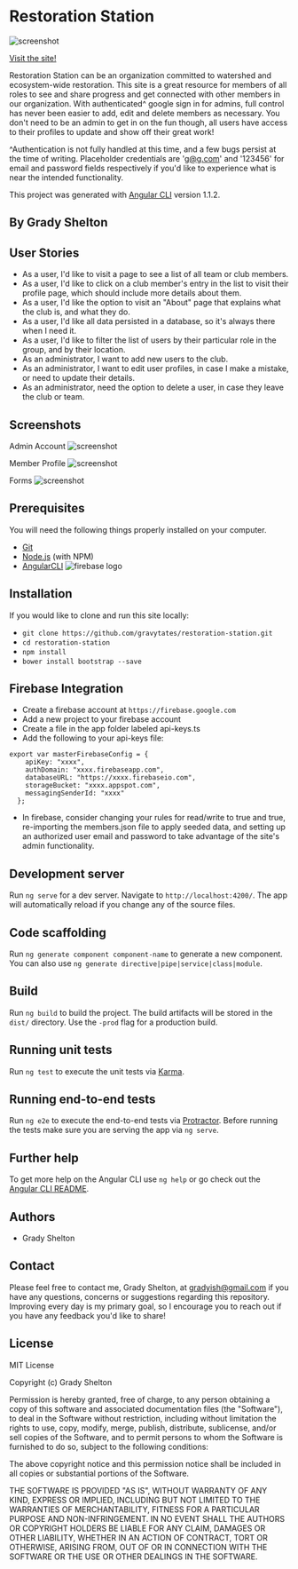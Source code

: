 # Restoration Station

![screenshot](src/assets/images/screenshot.png)

[Visit the site!](https://restoration-station.firebaseapp.com)

Restoration Station can be an organization committed to watershed and ecosystem-wide restoration. This site is a great resource for members of all roles to see and share progress and get connected with other members in our organization. With authenticated^ google sign in for admins, full control has never been easier to add, edit and delete members as necessary. You don't need to be an admin to get in on the fun though, all users have access to their profiles to update and show off their great work!

^Authentication is not fully handled at this time, and a few bugs persist at the time of writing. Placeholder credentials are 'g@g.com' and '123456' for email and password fields respectively if you'd like to experience what is near the intended functionality.

This project was generated with [Angular CLI](https://github.com/angular/angular-cli) version 1.1.2.

## By Grady Shelton

## User Stories

* As a user, I'd like to visit a page to see a list of all team or club members.
* As a user, I'd like to click on a club member's entry in the list to visit their profile page, which should include more details about them.
* As a user, I'd like the option to visit an "About" page that explains what the club is, and what they do.
* As a user, I'd like all data persisted in a database, so it's always there when I need it.
* As a user, I'd like to filter the list of users by their particular role in the group, and by their location.
* As an administrator, I want to add new users to the club.
* As an administrator, I want to edit user profiles, in case I make a mistake, or need to update their details.
* As an administrator, need the option to delete a user, in case they leave the club or team.

## Screenshots

Admin Account
![screenshot](src/assets/images/screenshot2.png)

Member Profile
![screenshot](src/assets/images/screenshot3.png)

Forms
![screenshot](src/assets/images/screenshot4.png)

## Prerequisites

You will need the following things properly installed on your computer.

* [Git](https://git-scm.com/)
* [Node.js](https://nodejs.org/) (with NPM)
* [AngularCLI](https://cli.angular.io/)
 ![firebase logo](src/assets/images/firebase.png)

## Installation

If you would like to clone and run this site locally:

* `git clone https://github.com/gravytates/restoration-station.git`
* `cd restoration-station`
* `npm install`
* `bower install bootstrap --save`

## Firebase Integration

* Create a firebase account at `https://firebase.google.com`
* Add a new project to your firebase account
* Create a file in the app folder labeled api-keys.ts
* Add the following to your api-keys file:

```
export var masterFirebaseConfig = {
    apiKey: "xxxx",
    authDomain: "xxxx.firebaseapp.com",
    databaseURL: "https://xxxx.firebaseio.com",
    storageBucket: "xxxx.appspot.com",
    messagingSenderId: "xxxx"
  };
```
* In firebase, consider changing your rules for read/write to true and true, re-importing the members.json file to apply seeded data, and setting up an authorized user email and password to take advantage of the site's admin functionality.


## Development server

Run `ng serve` for a dev server. Navigate to `http://localhost:4200/`. The app will automatically reload if you change any of the source files.

## Code scaffolding

Run `ng generate component component-name` to generate a new component. You can also use `ng generate directive|pipe|service|class|module`.

## Build

Run `ng build` to build the project. The build artifacts will be stored in the `dist/` directory. Use the `-prod` flag for a production build.

## Running unit tests

Run `ng test` to execute the unit tests via [Karma](https://karma-runner.github.io).

## Running end-to-end tests

Run `ng e2e` to execute the end-to-end tests via [Protractor](http://www.protractortest.org/).
Before running the tests make sure you are serving the app via `ng serve`.

## Further help

To get more help on the Angular CLI use `ng help` or go check out the [Angular CLI README](https://github.com/angular/angular-cli/blob/master/README.md).

## Authors

* Grady Shelton

## Contact

Please feel free to contact me, Grady Shelton, at gradyish@gmail.com if you have any questions, concerns or suggestions regarding this repository. Improving every day is my primary goal, so I encourage you to reach out if you have any feedback you'd like to share!

## License

MIT License

Copyright (c) Grady Shelton

Permission is hereby granted, free of charge, to any person obtaining a copy
of this software and associated documentation files (the "Software"), to deal
in the Software without restriction, including without limitation the rights
to use, copy, modify, merge, publish, distribute, sublicense, and/or sell
copies of the Software, and to permit persons to whom the Software is
furnished to do so, subject to the following conditions:

The above copyright notice and this permission notice shall be included in all
copies or substantial portions of the Software.

THE SOFTWARE IS PROVIDED "AS IS", WITHOUT WARRANTY OF ANY KIND, EXPRESS OR
IMPLIED, INCLUDING BUT NOT LIMITED TO THE WARRANTIES OF MERCHANTABILITY,
FITNESS FOR A PARTICULAR PURPOSE AND NON-INFRINGEMENT. IN NO EVENT SHALL THE
AUTHORS OR COPYRIGHT HOLDERS BE LIABLE FOR ANY CLAIM, DAMAGES OR OTHER
LIABILITY, WHETHER IN AN ACTION OF CONTRACT, TORT OR OTHERWISE, ARISING FROM,
OUT OF OR IN CONNECTION WITH THE SOFTWARE OR THE USE OR OTHER DEALINGS IN THE
SOFTWARE.
